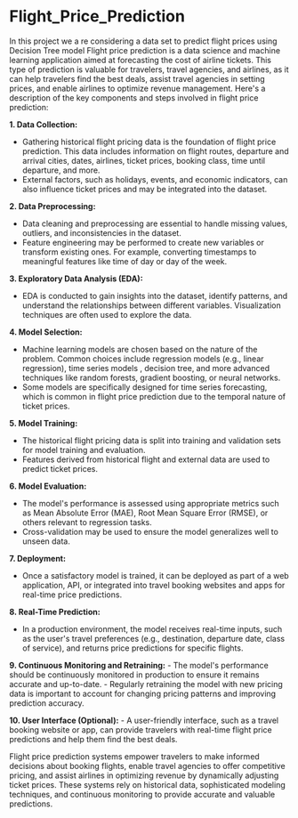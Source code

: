 # Flight_Price_Prediction
In this project we a re considering a data set to predict flight prices using Decision Tree model
Flight price prediction is a data science and machine learning application aimed at forecasting the cost of airline tickets. This type of prediction is valuable for travelers, travel agencies, and airlines, as it can help travelers find the best deals, assist travel agencies in setting prices, and enable airlines to optimize revenue management. Here's a description of the key components and steps involved in flight price prediction:

**1. Data Collection:**
   - Gathering historical flight pricing data is the foundation of flight price prediction. This data includes information on flight routes, departure and arrival cities, dates, airlines, ticket prices, booking class, time until departure, and more.
   - External factors, such as holidays, events, and economic indicators, can also influence ticket prices and may be integrated into the dataset.

**2. Data Preprocessing:**
   - Data cleaning and preprocessing are essential to handle missing values, outliers, and inconsistencies in the dataset.
   - Feature engineering may be performed to create new variables or transform existing ones. For example, converting timestamps to meaningful features like time of day or day of the week.

**3. Exploratory Data Analysis (EDA):**
   - EDA is conducted to gain insights into the dataset, identify patterns, and understand the relationships between different variables. Visualization techniques are often used to explore the data.

**4. Model Selection:**
   - Machine learning models are chosen based on the nature of the problem. Common choices include regression models (e.g., linear regression), time series models , decision tree, and more advanced techniques like random forests, gradient boosting, or neural networks.
   - Some models are specifically designed for time series forecasting, which is common in flight price prediction due to the temporal nature of ticket prices.

**5. Model Training:**
   - The historical flight pricing data is split into training and validation sets for model training and evaluation.
   - Features derived from historical flight and external data are used to predict ticket prices.

**6. Model Evaluation:**
   - The model's performance is assessed using appropriate metrics such as Mean Absolute Error (MAE), Root Mean Square Error (RMSE), or others relevant to regression tasks.
   - Cross-validation may be used to ensure the model generalizes well to unseen data.

**7. Deployment:**
   - Once a satisfactory model is trained, it can be deployed as part of a web application, API, or integrated into travel booking websites and apps for real-time price predictions.

**8. Real-Time Prediction:**
   - In a production environment, the model receives real-time inputs, such as the user's travel preferences (e.g., destination, departure date, class of service), and returns price predictions for specific flights.

**9. Continuous Monitoring and Retraining:**
    - The model's performance should be continuously monitored in production to ensure it remains accurate and up-to-date.
    - Regularly retraining the model with new pricing data is important to account for changing pricing patterns and improving prediction accuracy.

**10. User Interface (Optional):**
    - A user-friendly interface, such as a travel booking website or app, can provide travelers with real-time flight price predictions and help them find the best deals.

Flight price prediction systems empower travelers to make informed decisions about booking flights, enable travel agencies to offer competitive pricing, and assist airlines in optimizing revenue by dynamically adjusting ticket prices. These systems rely on historical data, sophisticated modeling techniques, and continuous monitoring to provide accurate and valuable predictions.
